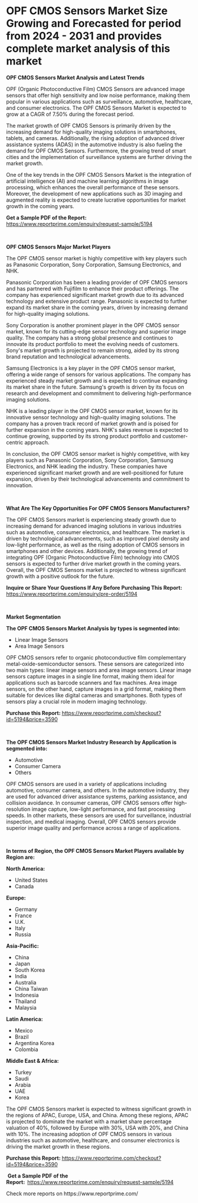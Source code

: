 <p><h1>OPF CMOS Sensors Market Size Growing and Forecasted for period from 2024 - 2031 and provides complete market analysis of this market</h1></p><p><strong>OPF CMOS Sensors Market Analysis and Latest Trends</strong></p>
<p><p>OPF (Organic Photoconductive Film) CMOS Sensors are advanced image sensors that offer high sensitivity and low noise performance, making them popular in various applications such as surveillance, automotive, healthcare, and consumer electronics. The OPF CMOS Sensors Market is expected to grow at a CAGR of 7.50% during the forecast period.</p><p>The market growth of OPF CMOS Sensors is primarily driven by the increasing demand for high-quality imaging solutions in smartphones, tablets, and cameras. Additionally, the rising adoption of advanced driver assistance systems (ADAS) in the automotive industry is also fueling the demand for OPF CMOS Sensors. Furthermore, the growing trend of smart cities and the implementation of surveillance systems are further driving the market growth.</p><p>One of the key trends in the OPF CMOS Sensors Market is the integration of artificial intelligence (AI) and machine learning algorithms in image processing, which enhances the overall performance of these sensors. Moreover, the development of new applications such as 3D imaging and augmented reality is expected to create lucrative opportunities for market growth in the coming years.</p></p>
<p><strong>Get a Sample PDF of the Report:&nbsp;</strong> <a href="https://www.reportprime.com/enquiry/request-sample/5194">https://www.reportprime.com/enquiry/request-sample/5194</a></p>
<p>&nbsp;</p>
<p><strong>OPF CMOS Sensors Major Market Players</strong></p>
<p><p>The OPF CMOS sensor market is highly competitive with key players such as Panasonic Corporation, Sony Corporation, Samsung Electronics, and NHK. </p><p>Panasonic Corporation has been a leading provider of OPF CMOS sensors and has partnered with Fujifilm to enhance their product offerings. The company has experienced significant market growth due to its advanced technology and extensive product range. Panasonic is expected to further expand its market share in the coming years, driven by increasing demand for high-quality imaging solutions.</p><p>Sony Corporation is another prominent player in the OPF CMOS sensor market, known for its cutting-edge sensor technology and superior image quality. The company has a strong global presence and continues to innovate its product portfolio to meet the evolving needs of customers. Sony's market growth is projected to remain strong, aided by its strong brand reputation and technological advancements.</p><p>Samsung Electronics is a key player in the OPF CMOS sensor market, offering a wide range of sensors for various applications. The company has experienced steady market growth and is expected to continue expanding its market share in the future. Samsung's growth is driven by its focus on research and development and commitment to delivering high-performance imaging solutions.</p><p>NHK is a leading player in the OPF CMOS sensor market, known for its innovative sensor technology and high-quality imaging solutions. The company has a proven track record of market growth and is poised for further expansion in the coming years. NHK's sales revenue is expected to continue growing, supported by its strong product portfolio and customer-centric approach.</p><p>In conclusion, the OPF CMOS sensor market is highly competitive, with key players such as Panasonic Corporation, Sony Corporation, Samsung Electronics, and NHK leading the industry. These companies have experienced significant market growth and are well-positioned for future expansion, driven by their technological advancements and commitment to innovation.</p></p>
<p>&nbsp;</p>
<p><strong>What Are The Key Opportunities For OPF CMOS Sensors Manufacturers?</strong></p>
<p><p>The OPF CMOS Sensors market is experiencing steady growth due to increasing demand for advanced imaging solutions in various industries such as automotive, consumer electronics, and healthcare. The market is driven by technological advancements, such as improved pixel density and low-light performance, as well as the rising adoption of CMOS sensors in smartphones and other devices. Additionally, the growing trend of integrating OPF (Organic Photoconductive Film) technology into CMOS sensors is expected to further drive market growth in the coming years. Overall, the OPF CMOS Sensors market is projected to witness significant growth with a positive outlook for the future.</p></p>
<p><strong>Inquire or Share Your Questions If Any Before Purchasing This Report:</strong> <a href="https://www.reportprime.com/enquiry/pre-order/5194">https://www.reportprime.com/enquiry/pre-order/5194</a></p>
<p>&nbsp;</p>
<p><strong>Market Segmentation</strong></p>
<p><strong>The OPF CMOS Sensors Market Analysis by types is segmented into:</strong></p>
<p><ul><li>Linear Image Sensors</li><li>Area Image Sensors</li></ul></p>
<p><p>OPF CMOS sensors refer to organic photoconductive film complementary metal-oxide-semiconductor sensors. These sensors are categorized into two main types: linear image sensors and area image sensors. Linear image sensors capture images in a single line format, making them ideal for applications such as barcode scanners and fax machines. Area image sensors, on the other hand, capture images in a grid format, making them suitable for devices like digital cameras and smartphones. Both types of sensors play a crucial role in modern imaging technology.</p></p>
<p><strong>Purchase this Report:&nbsp;</strong><a href="https://www.reportprime.com/checkout?id=5194&price=3590">https://www.reportprime.com/checkout?id=5194&price=3590</a></p>
<p>&nbsp;</p>
<p><strong>The OPF CMOS Sensors Market Industry Research by Application is segmented into:</strong></p>
<p><ul><li>Automotive</li><li>Consumer Camera</li><li>Others</li></ul></p>
<p><p>OPF CMOS sensors are used in a variety of applications including automotive, consumer camera, and others. In the automotive industry, they are used for advanced driver assistance systems, parking assistance, and collision avoidance. In consumer cameras, OPF CMOS sensors offer high-resolution image capture, low-light performance, and fast processing speeds. In other markets, these sensors are used for surveillance, industrial inspection, and medical imaging. Overall, OPF CMOS sensors provide superior image quality and performance across a range of applications.</p></p>
<p>&nbsp;</p>
<p><strong>In terms of Region, the OPF CMOS Sensors Market Players available by Region are:</strong></p>
<p>
    <p> <strong> North America: </strong>
        <ul>
            <li>United States</li>
            <li>Canada</li>
        </ul>
        </p> 
    <p> <strong> Europe: </strong>
        <ul>
            <li>Germany</li>
            <li>France</li>
            <li>U.K.</li>
            <li>Italy</li>
            <li>Russia</li>
        </ul>
        </p> 
    <p> <strong> Asia-Pacific: </strong>
        <ul>
            <li>China</li>
            <li>Japan</li>
            <li>South Korea</li>
            <li>India</li>
            <li>Australia</li>
            <li>China Taiwan</li>
            <li>Indonesia</li>
            <li>Thailand</li>
            <li>Malaysia</li>
        </ul>
        </p> 
    <p> <strong> Latin America: </strong>
        <ul>
            <li>Mexico</li>
            <li>Brazil</li>
            <li>Argentina Korea</li>
            <li>Colombia</li>
        </ul>
        </p> 
    <p> <strong> Middle East & Africa: </strong>
        <ul>
            <li>Turkey</li>
            <li>Saudi</li>
            <li>Arabia</li>
            <li>UAE</li>
            <li>Korea</li>
        </ul>
    </p>
    </p>
<p><p>The OPF CMOS Sensors market is expected to witness significant growth in the regions of APAC, Europe, USA, and China. Among these regions, APAC is projected to dominate the market with a market share percentage valuation of 40%, followed by Europe with 30%, USA with 20%, and China with 10%. The increasing adoption of OPF CMOS sensors in various industries such as automotive, healthcare, and consumer electronics is driving the market growth in these regions.</p></p>
<p><strong>Purchase this Report: </strong><a href="https://www.reportprime.com/checkout?id=5194&price=3590">https://www.reportprime.com/checkout?id=5194&price=3590</a></p>
<p>&nbsp;<strong>Get a Sample PDF of the Report:&nbsp;&nbsp;</strong><a href="https://www.reportprime.com/enquiry/request-sample/5194">https://www.reportprime.com/enquiry/request-sample/5194</a></p>
<p><strong></strong></p>
<p>Check more reports on https://www.reportprime.com/</p>